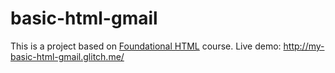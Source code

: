 # basic-html-gmail
This is a project based on [Foundational HTML](http://www.foundationalhtml.com/) course.
Live demo: http://my-basic-html-gmail.glitch.me/
